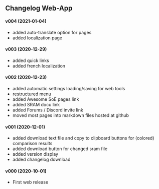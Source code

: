 ﻿## Changelog Web-App

#### v004 (2021-01-04)
* added auto-translate option for pages
* added localization page

#### v003 (2020-12-29)
* added quick links
* added french localization

#### v002 (2020-12-23)
* added automatic settings loading/saving for web tools
* restructured menu
* added Awesome SoE pages link
* added SRAM docu link
* added Forums / Discord invite link
* moved most pages into markdown files hosted at github

#### v001 (2020-12-01)
* added download text file and copy to clipboard buttons for (colored) comparison results
* added download button for changed sram file
* added version display
* added changelog download

#### v000 (2020-10-01)
* First web release